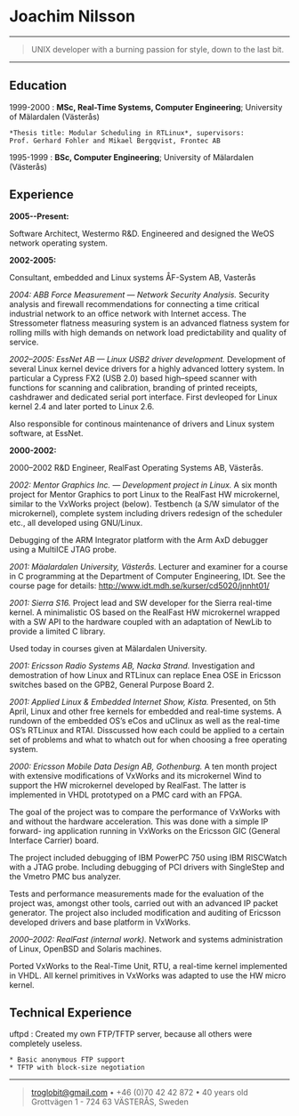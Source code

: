 Joachim Nilsson
===============

----

> UNIX developer with a burning passion for style, down to the last bit.

----

Education
---------

1999-2000
:   **MSc, Real-Time Systems, Computer Engineering**;  University
    of Mälardalen (Västerås)

    *Thesis title: Modular Scheduling in RTLinux*, supervisors:
    Prof. Gerhard Fohler and Mikael Bergqvist, Frontec AB

1995-1999
:   **BSc, Computer Engineering**; University of Mälardalen (Västerås)


Experience
----------

**2005--Present:**

Software Architect, Westermo R&D.  Engineered and designed the WeOS
network operating system.

**2002-2005:**

Consultant, embedded and Linux systems ÅF-System AB, Vasterås

*2004: ABB Force Measurement — Network Security Analysis.*  Security
analysis and firewall recommendations for connecting a time critical
industrial network to an office network with Internet access.  The
Stressometer flatness measuring system is an advanced flatness system for
rolling mills with high demands on network load predictability and quality of
service.

*2002–2005: EssNet AB — Linux USB2 driver development.* Development
of several Linux kernel device drivers for a highly advanced lottery
system.  In particular a Cypress FX2 (USB 2.0) based high–speed scanner
with functions for scanning and calibration, branding of printed receipts,
cashdrawer and dedicated serial port interface. First devleoped for Linux
kernel 2.4 and later ported to Linux 2.6.

Also responsible for continous maintenance of drivers and Linux system
software, at EssNet.

**2000-2002:**

2000–2002 R&D Engineer, RealFast Operating Systems AB, Västerås.

*2002: Mentor Graphics Inc. — Development project in Linux.*  A six month
project for Mentor Graphics to port Linux to the RealFast HW microkernel,
similar to the VxWorks project (below). Testbench (a S/W simulator of
the microkernel), complete system including drivers redesign of the
scheduler etc., all developed using GNU/Linux.

Debugging of the ARM Integrator platform with the Arm AxD debugger using
a MultiICE JTAG probe.

*2001: Mäalardalen University, Västerås.*  Lecturer and examiner for a
course in C programming at the Department of Computer Engineering, IDt.
See the course page for details: http://www.idt.mdh.se/kurser/cd5020/jnnht01/

*2001: Sierra S16.*  Project lead and SW developer for the Sierra real-time
kernel. A minimalistic OS based on the RealFast HW microkernel wrapped with
a SW API to the hardware coupled with an adaptation of NewLib to provide a
limited C library.

Used today in courses given at Mälardalen University.

*2001: Ericsson Radio Systems AB, Nacka Strand.*  Investigation and
demostration of how Linux and RTLinux can replace Enea OSE in Ericsson
switches based on the GPB2, General Purpose Board 2.

*2001: Applied Linux & Embedded Internet Show, Kista.*  Presented, on 5th
April, Linux and other free kernels for embedded and real-time systems. A
rundown of the embedded OS’s eCos and uClinux as well as the real-time OS’s
RTLinux and RTAI. Disscussed how each could be applied to a certain set of
problems and what to whatch out for when choosing a free operating system.

*2000: Ericsson Mobile Data Design AB, Gothenburg.*  A ten month project
with extensive modifications of VxWorks and its microkernel Wind to support
the HW microkernel developed by RealFast. The latter is implemented in
VHDL prototyped on a PMC card with an FPGA.

The goal of the project was to compare the performance of VxWorks with and
without the hardware acceleration. This was done with a simple IP forward-
ing application running in VxWorks on the Ericsson GIC (General Interface
Carrier) board.

The project included debugging of IBM PowerPC 750 using IBM RISCWatch
with a JTAG probe. Including debugging of PCI drivers with SingleStep and
the Vmetro PMC bus analyzer.

Tests and performance measurements made for the evaluation of the project
was, amongst other tools, carried out with an advanced IP packet generator.
The project also included modification and auditing of Ericsson developed
drivers and base platform in VxWorks.

*2000–2002: RealFast (internal work).* Network and systems administration
of Linux, OpenBSD and Solaris machines.

Ported VxWorks to the Real-Time Unit, RTU, a real-time kernel implemented
in VHDL. All kernel primitives in VxWorks was adapted to use the HW micro
kernel.


Technical Experience
--------------------

uftpd
:   Created my own FTP/TFTP server, because all others were
    completely useless.

    * Basic anonymous FTP support
    * TFTP with block-size negotiation


----

> <troglobit@gmail.com> • +46 (0)70 42 42 872 • 40 years old\
> Grottvägen 1 - 724 63 VÄSTERÅS, Sweden
